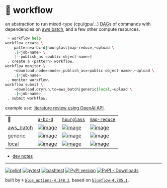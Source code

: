 # 📜 workflow

an abstraction to run mixed-type (cpu/gpu/...) [DAG](https://networkx.org/documentation/stable/reference/classes/digraph.html)s of commands with dependencies on [aws batch](https://aws.amazon.com/batch/), and a few other compute resources.

```bash
 > workflow help
workflow create \
	pattern=a-bc-d|hourglass|map-reduce,~upload \
	.|<job-name> \
	[--publish_as <public-object-name>]
 . create a <pattern> workflow.
workflow monitor \
	~download,node=<node>,publish_as=<public-object-name>,~upload \
	.|<job-name>
 . monitor workflow.
workflow submit \
	~download,dryrun,to=aws_batch|generic|local,~upload \
	.|<job-name>
 . submit workflow.
```

example use: [literature review using OpenAI API](https://github.com/kamangir/openai-commands/tree/main/openai_commands/literature_review).

|   |   |   |   |
| --- | --- | --- | --- |
| 📜 | [`a-bc-d`](./patterns/a-bc-d.dot) | [`hourglass`](./patterns/hourglass.dot) | [`map-reduce`](./patterns/map-reduce.dot) |
| [aws_batch](./runners/aws_batch.py) | [![image](https://kamangir-public.s3.ca-central-1.amazonaws.com/aws_batch-a-bc-d/workflow.gif?raw=true&random=Sbi545yA2YJXTNfR)](https://kamangir-public.s3.ca-central-1.amazonaws.com/aws_batch-a-bc-d/workflow.gif?raw=true&random=Sbi545yA2YJXTNfR) | [![image](https://kamangir-public.s3.ca-central-1.amazonaws.com/aws_batch-hourglass/workflow.gif?raw=true&random=LEGywvK4s8LZL03J)](https://kamangir-public.s3.ca-central-1.amazonaws.com/aws_batch-hourglass/workflow.gif?raw=true&random=LEGywvK4s8LZL03J) | [![image](https://kamangir-public.s3.ca-central-1.amazonaws.com/aws_batch-map-reduce/workflow.gif?raw=true&random=SuOA7lPzcWi15TBX)](https://kamangir-public.s3.ca-central-1.amazonaws.com/aws_batch-map-reduce/workflow.gif?raw=true&random=SuOA7lPzcWi15TBX) |
| [generic](./runners/generic.py) | [![image](https://kamangir-public.s3.ca-central-1.amazonaws.com/generic-a-bc-d/workflow.gif?raw=true&random=DpMS2334LjPSOF5f)](https://kamangir-public.s3.ca-central-1.amazonaws.com/generic-a-bc-d/workflow.gif?raw=true&random=DpMS2334LjPSOF5f) | [![image](https://kamangir-public.s3.ca-central-1.amazonaws.com/generic-hourglass/workflow.gif?raw=true&random=QAJafkjSXJFOkaFK)](https://kamangir-public.s3.ca-central-1.amazonaws.com/generic-hourglass/workflow.gif?raw=true&random=QAJafkjSXJFOkaFK) | [![image](https://kamangir-public.s3.ca-central-1.amazonaws.com/generic-map-reduce/workflow.gif?raw=true&random=NRpFTi0t3itdFSNT)](https://kamangir-public.s3.ca-central-1.amazonaws.com/generic-map-reduce/workflow.gif?raw=true&random=NRpFTi0t3itdFSNT) |
| [local](./runners/local.py) | [![image](https://kamangir-public.s3.ca-central-1.amazonaws.com/local-a-bc-d/workflow.gif?raw=true&random=ockSJhHznszCC3tN)](https://kamangir-public.s3.ca-central-1.amazonaws.com/local-a-bc-d/workflow.gif?raw=true&random=ockSJhHznszCC3tN) | [![image](https://kamangir-public.s3.ca-central-1.amazonaws.com/local-hourglass/workflow.gif?raw=true&random=ktNUPFSwP8LSoQAC)](https://kamangir-public.s3.ca-central-1.amazonaws.com/local-hourglass/workflow.gif?raw=true&random=ktNUPFSwP8LSoQAC) | [![image](https://kamangir-public.s3.ca-central-1.amazonaws.com/local-map-reduce/workflow.gif?raw=true&random=goyo9v8CQYbivsVD)](https://kamangir-public.s3.ca-central-1.amazonaws.com/local-map-reduce/workflow.gif?raw=true&random=goyo9v8CQYbivsVD) |

- [dev notes](https://arash-kamangir.medium.com/%EF%B8%8F-openai-experiments-54-e49117dc69ef)

---


[![pylint](https://github.com/kamangir/notebooks-and-scripts/actions/workflows/pylint.yml/badge.svg)](https://github.com/kamangir/notebooks-and-scripts/actions/workflows/pylint.yml) [![pytest](https://github.com/kamangir/notebooks-and-scripts/actions/workflows/pytest.yml/badge.svg)](https://github.com/kamangir/notebooks-and-scripts/actions/workflows/pytest.yml) [![bashtest](https://github.com/kamangir/notebooks-and-scripts/actions/workflows/bashtest.yml/badge.svg)](https://github.com/kamangir/notebooks-and-scripts/actions/workflows/bashtest.yml) [![PyPI version](https://img.shields.io/pypi/v/notebooks-and-scripts.svg)](https://pypi.org/project/notebooks-and-scripts/) [![PyPI - Downloads](https://img.shields.io/pypi/dd/notebooks-and-scripts)](https://pypistats.org/packages/notebooks-and-scripts)

built by 🌀 [`blue_options-4.148.1`](https://github.com/kamangir/awesome-bash-cli), based on [`blueflow-4.785.1`](https://github.com/kamangir/notebooks-and-scripts).
